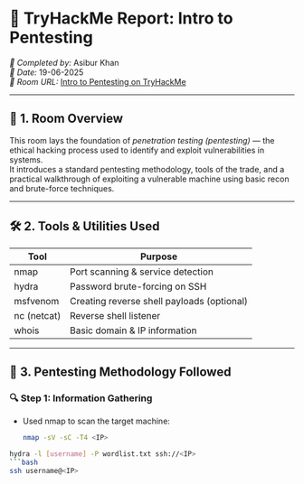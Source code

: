 # 🧪 TryHackMe Report: Intro to Pentesting

*👤 Completed by:* Asibur Khan  
*📅 Date:* 19-06-2025  
*🔗 Room URL:* [Intro to Pentesting on TryHackMe](https://tryhackme.com/room/introtopentesting)

---

## 🧠 1. Room Overview

This room lays the foundation of *penetration testing (pentesting)* — the ethical hacking process used to identify and exploit vulnerabilities in systems.  
It introduces a standard pentesting methodology, tools of the trade, and a practical walkthrough of exploiting a vulnerable machine using basic recon and brute-force techniques.

---

## 🛠️ 2. Tools & Utilities Used

| Tool             | Purpose                                      |
|------------------|-----------------------------------------------|
| nmap           | Port scanning & service detection             |
| hydra          | Password brute-forcing on SSH                 |
| msfvenom       | Creating reverse shell payloads (optional)    |
| nc (netcat)    | Reverse shell listener                        |
| whois          | Basic domain & IP information                 |

---

## 🚦 3. Pentesting Methodology Followed

### 🔍 Step 1: Information Gathering
- Used nmap to scan the target machine:  
  ```bash
  nmap -sV -sC -T4 <IP>
 ```bash
 hydra -l [username] -P wordlist.txt ssh://<IP>
 ```bash
ssh username@<IP>
